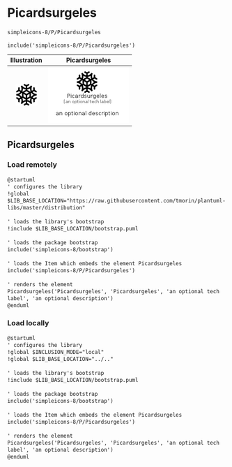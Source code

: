 # Picardsurgeles


```text
simpleicons-8/P/Picardsurgeles
```

```text
include('simpleicons-8/P/Picardsurgeles')
```



| Illustration | Picardsurgeles |
| :---: | :---: |
| ![illustration for Illustration](../../simpleicons-8/P/Picardsurgeles.png) | ![illustration for Picardsurgeles](../../simpleicons-8/P/Picardsurgeles.Local.png) |




## Picardsurgeles

### Load remotely
```plantuml
@startuml
' configures the library
!global $LIB_BASE_LOCATION="https://raw.githubusercontent.com/tmorin/plantuml-libs/master/distribution"

' loads the library's bootstrap
!include $LIB_BASE_LOCATION/bootstrap.puml

' loads the package bootstrap
include('simpleicons-8/bootstrap')

' loads the Item which embeds the element Picardsurgeles
include('simpleicons-8/P/Picardsurgeles')

' renders the element
Picardsurgeles('Picardsurgeles', 'Picardsurgeles', 'an optional tech label', 'an optional description')
@enduml
```

### Load locally
```plantuml
@startuml
' configures the library
!global $INCLUSION_MODE="local"
!global $LIB_BASE_LOCATION="../.."

' loads the library's bootstrap
!include $LIB_BASE_LOCATION/bootstrap.puml

' loads the package bootstrap
include('simpleicons-8/bootstrap')

' loads the Item which embeds the element Picardsurgeles
include('simpleicons-8/P/Picardsurgeles')

' renders the element
Picardsurgeles('Picardsurgeles', 'Picardsurgeles', 'an optional tech label', 'an optional description')
@enduml
```

